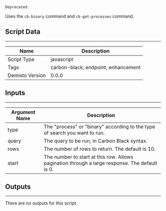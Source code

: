 `Deprecated`

Uses the `cb-binary` command and `cb-get-processes` command.

## Script Data
---

| **Name** | **Description** |
| --- | --- |
| Script Type | javascript |
| Tags | carbon-black, endpoint, enhancement |
| Demisto Version | 0.0.0 |

## Inputs
---

| **Argument Name** | **Description** |
| --- | --- |
| type | The "process" or "binary" according to the type of search you want to run. |
| query | The query to be run, in Carbon Black syntax. |
| rows | The number of rows to return. The default is 10. |
| start | The number to start at this row. Allows pagination through a large response. The default is 0.  |

## Outputs
---
There are no outputs for this script.
